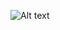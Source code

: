 ![Alt text]([https://media.giphy.com/media/l0HlBO7eyXzSZkJri/giphy.gif](https://giphy.com/gifs/girl-head-overthinking-26BoEeFJkz2eZUBcQ))

